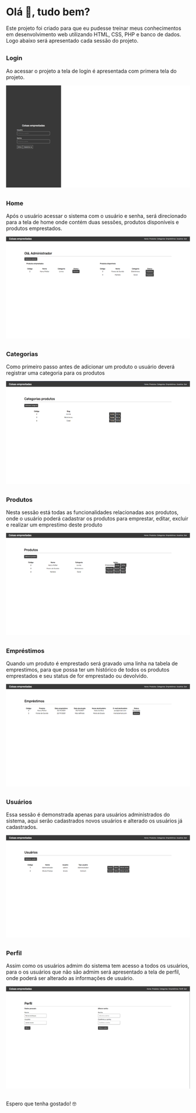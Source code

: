 <h1>Olá 👋, tudo bem?</h1>
<p>Este projeto foi criado para que eu pudesse treinar meus conhecimentos em desenvolvimento web utilizando HTML, CSS, PHP e banco de dados. 
Logo abaixo será apresentado cada sessão do projeto.</p>

##

<h3>Login</h3>
<p>Ao acessar o projeto a tela de login é apresentada com primera tela do projeto.</p>
<img src="https://github.com/RamonSouzaaa/coisas-emprestadas/blob/main/static/img/login_frame.PNG"/>

##

<h3>Home</h3>
<p>Após o usuário acessar o sistema com o usuário e senha, será direcionado para a tela de home onde contém duas sessões, produtos disponíveis e produtos emprestados.</p>
<img src="https://github.com/RamonSouzaaa/coisas-emprestadas/blob/main/static/img/home_frame.PNG"/>

##

<h3>Categorias</h3>
<p>Como primeiro passo antes de adicionar um produto o usuário deverá registrar uma categoria para os produtos</p>
<img src="https://github.com/RamonSouzaaa/coisas-emprestadas/blob/main/static/img/categorias_frame.PNG"/>

##


<h3>Produtos</h3>
<p>Nesta sessão está todas as funcionalidades relacionadas aos produtos, onde o usuário poderá cadastrar os produtos para emprestar, editar, excluir e realizar um emprestimo deste produto</p>
<img src="https://github.com/RamonSouzaaa/coisas-emprestadas/blob/main/static/img/produtos_frame.PNG"/>

##

<h3>Empréstimos</h3>
<p>Quando um produto é emprestado será gravado uma linha na tabela de emprestimos, para que possa ter um histórico de todos os produtos emprestados e seu status de for emprestado ou devolvido.</p>
<img src="https://github.com/RamonSouzaaa/coisas-emprestadas/blob/main/static/img/emprestimos_frame.PNG"/>

##

<h3>Usuários</h3>
<p>Essa sessão é demonstrada apenas para usuários administrados do sistema, aqui serão cadastrados novos usuários e alterado os usuários já cadastrados.</p>
<img src="https://github.com/RamonSouzaaa/coisas-emprestadas/blob/main/static/img/usuarios_frame.PNG"/>

##

<h3>Perfil</h3>
<p>Assim como os usuários admim do sistema tem acesso a todos os usuários, para o os usuários que não são admim será apresentado a tela de perfil, onde poderá ser alterado as informações de usuário.</p>
<img src="https://github.com/RamonSouzaaa/coisas-emprestadas/blob/main/static/img/perfil_frame.PNG"/>

##

<p>Espero que tenha gostado! 🤓</p>
